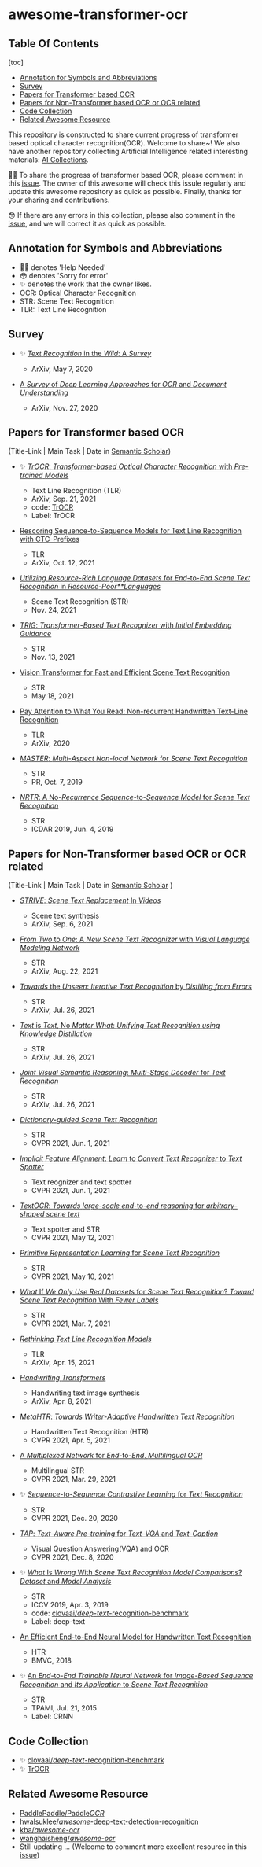 # awesome-transformer-ocr
## Table Of Contents

[toc]

- [Annotation for Symbols and  Abbreviations](#Annotation-for-Symbols-and-Abbreviations)
- [Survey](#survey)
- [Papers for Transformer based OCR](#Papers-for-Transformer-based-OCR )
- [Papers for Non-Transformer based OCR or OCR related](#Papers-for-Non-Transformer-based-OCR-or-OCR-related )
- [Code Collection](#Code-Collection)
- [Related Awesome Resource](#Related-Awesome-Resource)

This repository is constructed to share current progress of transformer based optical character recognition(OCR). Welcome to share~! We also have another repository collecting Artificial Intelligence related interesting materials: [AI Collections](https://github.com/EriCongMa/AI_Collections).



🙌🏻 To share the progress of transformer based OCR, please comment in this [issue](https://github.com/EriCongMa/awesome-transformer-ocr/issues/1). The owner of this awesome will check this issule regularly and update this awesome repository as quick as possible. Finally, thanks for your sharing and contributions.

😳 If there are any errors in this collection, please also comment in the [issue](https://github.com/EriCongMa/awesome-transformer-ocr/issues/1), and we will correct it as quick as possible.



## Annotation for Symbols and Abbreviations

- 🙌🏻  denotes 'Help Needed'
- 😳 denotes 'Sorry for error'
- ✨ denotes the work  that the owner likes.
- OCR: Optical Character Recognition
- STR: Scene Text Recognition
- TLR: Text Line Recognition 



## Survey

- ✨ [*Text* *Recognition* in the *Wild*: A *Survey*](https://www.semanticscholar.org/paper/Text-Recognition-in-the-Wild%3A-A-Survey-Chen-Jin/2cb9407082a8627408961b572ad5a74d50e3c811)

  - ArXiv, May 7, 2020

- [A *Survey* of *Deep* *Learning* *Approaches* for *OCR* and *Document* *Understanding*](https://www.semanticscholar.org/paper/A-Survey-of-Deep-Learning-Approaches-for-OCR-and-Subramani-Matton/54cbabd7bbe22eb56ccb87a0d0e190eb689fc984)

  - ArXiv, Nov. 27, 2020

  



## Papers for Transformer based OCR 

(Title-Link | Main Task | Date in [Semantic Scholar](https://www.semanticscholar.org))

- ✨ [*TrOCR*: *Transformer*-*based* *Optical* *Character* *Recognition* with *Pre*-*trained* *Models*](https://www.semanticscholar.org/paper/TrOCR%3A-Transformer-based-Optical-Character-with-Li-Lv/61fbb66eeeca49fff8c0230296b2207fe546ea38)

  - Text Line Recognition (TLR)
  - ArXiv, Sep. 21,  2021
  - code:  [TrOCR](https://github.com/microsoft/unilm/tree/master/trocr)
  - Label: TrOCR
- [Rescoring Sequence-to-Sequence Models for Text Line Recognition with CTC-Prefixes](https://www.semanticscholar.org/paper/Rescoring-Sequence-to-Sequence-Models-for-Text-Line-Wick-Zöllner/cb19d721495924e2abf51bf58821face74dfb8c7)
  - TLR
  - ArXiv, Oct. 12, 2021

- [*Utilizing* *Resource*-*Rich* *Language* *Datasets* for *End*-to-*End* *Scene* *Text* *Recognition* in *Resource*-*Poor**Languages*](https://www.semanticscholar.org/paper/Utilizing-Resource-Rich-Language-Datasets-for-Scene-Orihashi-Yamazaki/2e78e6ef3d78c3419d644c1e6f82e21493e8a513) 

  - Scene Text Recognition (STR)
  - Nov. 24, 2021
- [*TRIG*: *Transformer*-*Based* *Text* *Recognizer* with *Initial* *Embedding* *Guidance*](https://www.semanticscholar.org/paper/TRIG%3A-Transformer-Based-Text-Recognizer-with-Tao-Jia/060a5e9905937e4830ea8529e53cbc3e0b939cdf)

  - STR
  - Nov. 13, 2021
- [Vision Transformer for Fast and Efficient Scene Text Recognition](https://www.semanticscholar.org/paper/Vision-Transformer-for-Fast-and-Efficient-Scene-Atienza/fd68411473b8ddbfc869b8dee2d6107742fc4ab4)
  - STR
  - May 18, 2021

- [Pay Attention to What You Read: Non-recurrent Handwritten Text-Line Recognition](https://www.semanticscholar.org/paper/Pay-Attention-to-What-You-Read%3A-Non-recurrent-Kang-Riba/051f06ddda9db448e1710539bff6ebe7275daadf)
  - TLR
  - ArXiv, 2020

- [*MASTER*: *Multi*-*Aspect* *Non*-*local* *Network* for *Scene* *Text* *Recognition*](https://www.semanticscholar.org/paper/MASTER%3A-Multi-Aspect-Non-local-Network-for-Scene-Lu-Yu/5e0f0cd537d592d249556842ebc5f1cd3ee6a4ef)

  - STR
  - PR, Oct. 7, 2019
- [*NRTR*: A No-*Recurrence* *Sequence*-to-*Sequence* *Model* for *Scene* *Text* *Recognition*](https://www.semanticscholar.org/paper/NRTR%3A-A-No-Recurrence-Sequence-to-Sequence-Model-Sheng-Chen/7a6787790b2aeab4cd29659708f54a223ff08d94)

  - STR
  - ICDAR 2019, Jun. 4, 2019



## Papers for Non-Transformer based OCR or OCR related 

(Title-Link | Main Task | Date in [Semantic Scholar](https://www.semanticscholar.org) )

- [*STRIVE*: *Scene* *Text* *Replacement* In *Videos*](https://www.semanticscholar.org/paper/STRIVE%3A-Scene-Text-Replacement-In-Videos-VijayKumarB.-Subramanian/1e775ad5219572ef06ddcabf13df55e030dd5380)
  - Scene text synthesis
  - ArXiv, Sep. 6, 2021
- [*From* *Two* to *One*: A *New* *Scene* *Text* *Recognizer* with *Visual* *Language* *Modeling* *Network*](https://www.semanticscholar.org/paper/From-Two-to-One%3A-A-New-Scene-Text-Recognizer-with-Wang-Xie/26684f2d8f9f348078585d062a7abd3168958def)
  - STR
  - ArXiv, Aug. 22, 2021
- [*Towards* the *Unseen*: *Iterative* *Text* *Recognition* by *Distilling* *from* *Errors*](https://www.semanticscholar.org/paper/Towards-the-Unseen%3A-Iterative-Text-Recognition-by-Bhunia-Chowdhury/7df3a65689b98246c5f9f2d28d192ea042c64c55)
  - STR
  - ArXiv, Jul. 26, 2021
- [*Text* is *Text*, No *Matter* *What*: *Unifying* *Text* *Recognition* *using* *Knowledge* *Distillation*](https://www.semanticscholar.org/paper/Text-is-Text%2C-No-Matter-What%3A-Unifying-Text-using-Bhunia-Sain/04c7af63e846501c3f5b2de97eb9b14c7311f285)
  - STR
  - ArXiv, Jul. 26, 2021
- [*Joint* *Visual* *Semantic* *Reasoning*: *Multi*-*Stage* *Decoder* for *Text* *Recognition*](https://www.semanticscholar.org/paper/Joint-Visual-Semantic-Reasoning%3A-Multi-Stage-for-Bhunia-Sain/b0a7616c32b85edeaa46e32af82a6b5f21c90698)
  - STR
  - ArXiv, Jul. 26, 2021
- [*Dictionary*-*guided* *Scene* *Text* *Recognition*](https://www.semanticscholar.org/paper/Dictionary-guided-Scene-Text-Recognition-Nguyen-Nguyen/fc10e220e7258e54147b08ee04511f61aeedcd1d)
  - STR
  - CVPR 2021, Jun. 1, 2021
- [*Implicit* *Feature* *Alignment*: *Learn* to *Convert* *Text* *Recognizer* to *Text* *Spotter*](https://www.semanticscholar.org/paper/Implicit-Feature-Alignment%3A-Learn-to-Convert-Text-Wang-Zhu/7d5b513aad54fb6a2bc63c6703d49c316a98aeda)
  - Text reognizer and text spotter
  - CVPR 2021, Jun. 1, 2021
- [*TextOCR*: *Towards* *large*-*scale* *end*-to-*end* *reasoning* for *arbitrary*-*shaped* *scene* *text*](https://www.semanticscholar.org/paper/TextOCR%3A-Towards-large-scale-end-to-end-reasoning-Singh-Pang/f09826d6ce8b11cf425793853a708b6d107bb79d)
  - Text spotter and STR
  - CVPR 2021, May 12, 2021
- [*Primitive* *Representation* *Learning* for *Scene* *Text* *Recognition*](https://www.semanticscholar.org/paper/Primitive-Representation-Learning-for-Scene-Text-Yan-Peng/0fa3bea314ce57187a55c242222a56d9d598fcb0)
  - STR
  - CVPR 2021, May 10, 2021
- [*What* If *We* *Only* *Use* *Real* *Datasets* for *Scene* *Text* *Recognition*? *Toward* *Scene* *Text* *Recognition* With *Fewer* *Labels*](https://www.semanticscholar.org/paper/What-If-We-Only-Use-Real-Datasets-for-Scene-Text-Baek-Matsui/6c1e4ad26ad80872b17436f1d4b419a93f3fb58d)
  - STR
  - CVPR 2021, Mar. 7, 2021
- [*Rethinking* *Text* *Line* *Recognition* *Models*](https://www.semanticscholar.org/paper/Rethinking-Text-Line-Recognition-Models-Diaz-Qin/50e511d2433bbfcdcfcce45f72a4851fae7c4dda)
  - TLR
  - ArXiv, Apr. 15, 2021
- [*Handwriting* *Transformers*](https://www.semanticscholar.org/paper/Handwriting-Transformers-Bhunia-Khan/103f9830c3b7efff0233b5755c49da4818d2b8cf)
  - Handwriting text image synthesis
  - ArXiv, Apr. 8, 2021
- [*MetaHTR*: *Towards* *Writer*-*Adaptive* *Handwritten* *Text* *Recognition*](https://www.semanticscholar.org/paper/MetaHTR%3A-Towards-Writer-Adaptive-Handwritten-Text-Bhunia-Ghose/2c12b14ed6f3353d524009affdaaf673eb1a52ae)
  - Handwritten Text Recognition (HTR)
  - CVPR 2021, Apr. 5, 2021
- [A *Multiplexed* *Network* for *End*-to-*End*, *Multilingual* *OCR*](https://www.semanticscholar.org/paper/A-Multiplexed-Network-for-End-to-End%2C-Multilingual-Huang-Pang/1ddef33ece4f6976f80d1ca586d63364379d6fe6)
  - Multilingual STR
  - CVPR 2021, Mar. 29, 2021
- ✨ [*Sequence*-to-*Sequence* *Contrastive* *Learning* for *Text* *Recognition*](https://www.semanticscholar.org/paper/Sequence-to-Sequence-Contrastive-Learning-for-Text-Aberdam-Litman/de9eee38b81021b3689046f72ab7c58fd7277325)
  - STR
  - CVPR 2021, Dec. 20, 2020
- [*TAP*: *Text*-*Aware* *Pre*-*training* for *Text*-*VQA* and *Text*-*Caption*](https://www.semanticscholar.org/paper/TAP%3A-Text-Aware-Pre-training-for-Text-VQA-and-Yang-Lu/8deceb13cb3afcfbaab06a2c655f1935445635fe)
  - Visual Question Answering(VQA) and OCR
  - CVPR 2021, Dec. 8, 2020
- ✨ [*What* Is *Wrong* With *Scene* *Text* *Recognition* *Model* *Comparisons*? *Dataset* and *Model* *Analysis*](https://www.semanticscholar.org/paper/What-Is-Wrong-With-Scene-Text-Recognition-Model-and-Baek-Kim/9387ffc038bc744e5eb335fe54b4f3f184202d77)
  - STR
  - ICCV 2019, Apr. 3, 2019
  - code: [clovaai/*deep*-*text*-recognition-benchmark](https://github.com/clovaai/deep-text-recognition-benchmark)
  - Label: deep-text
- [An Efficient End-to-End Neural Model for Handwritten Text Recognition](https://www.semanticscholar.org/paper/An-Efficient-End-to-End-Neural-Model-for-Text-Chowdhury-Vig/56dfa68ec940a25e302564e8b5438cf46ba7bd0d)
  - HTR
  - BMVC, 2018

- ✨ [An *End*-to-*End* *Trainable* *Neural* *Network* for *Image*-*Based* *Sequence* *Recognition* and *Its* *Application* to *Scene* *Text* *Recognition*](https://www.semanticscholar.org/paper/An-End-to-End-Trainable-Neural-Network-for-Sequence-Shi-Bai/8e9149ab00236d04db23394774e716c4f1d89231)
  - STR
  - TPAMI, Jul. 21, 2015
  - Label: CRNN



## Code Collection

- ✨ [clovaai/*deep*-*text*-recognition-benchmark](https://github.com/clovaai/deep-text-recognition-benchmark)
- ✨ [TrOCR](https://github.com/microsoft/unilm/tree/master/trocr)



## Related Awesome Resource

- [PaddlePaddle/Paddle*OCR*](https://github.com/PaddlePaddle/PaddleOCR)
- [hwalsuklee/*awesome*-deep-text-detection-recognition](https://github.com/hwalsuklee/awesome-deep-text-detection-recognition)
- [kba/*awesome*-*ocr*](https://github.com/kba/awesome-ocr)
- [wanghaisheng/*awesome*-*ocr*](https://github.com/wanghaisheng/awesome-ocr)
- Still updating ... (Welcome to comment more excellent resource in this [issue](https://github.com/EriCongMa/awesome-transformer-ocr/issues/1))


